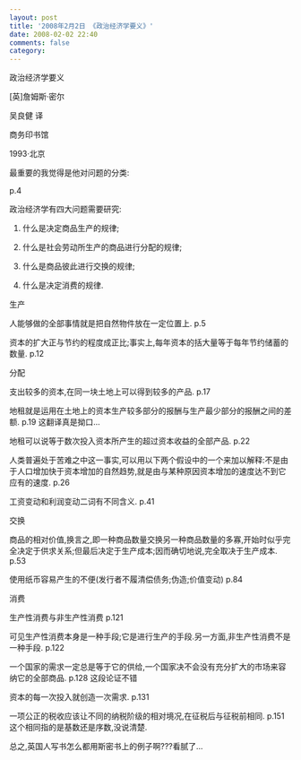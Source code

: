 ```yaml
---
layout: post
title: '2008年2月2日 《政治经济学要义》'
date: 2008-02-02 22:40
comments: false
category: 
---
```

    

政治经济学要义

[英]詹姆斯·密尔

吴良健 译

商务印书馆

1993·北京

  

最重要的我觉得是他对问题的分类:

  

p.4

政治经济学有四大问题需要研究:

1. 什么是决定商品生产的规律;

2. 什么是社会劳动所生产的商品进行分配的规律;

3. 什么是商品彼此进行交换的规律;

4. 什么是决定消费的规律.

  

  

生产

人能够做的全部事情就是把自然物件放在一定位置上. p.5

资本的扩大正与节约的程度成正比;事实上,每年资本的括大量等于每年节约储蓄的数量. p.12

  

分配

支出较多的资本,在同一块土地上可以得到较多的产品. p.17

地租就是运用在土地上的资本生产较多部分的报酬与生产最少部分的报酬之间的差额. p.19 这翻译真是拗口...

地租可以说等于数次投入资本所产生的超过资本收益的全部产品. p.22

人类普遍处于苦难之中这一事实,可以用以下两个假设中的一个来加以解释:不是由于人口增加快于资本增加的自然趋势,就是由与某种原因资本增加的速度达不到它应有的速度. p.26

工资变动和利润变动二词有不同含义. p.41

  

交换

商品的相对价值,换言之,即一种商品数量交换另一种商品数量的多寡,开始时似乎完全决定于供求关系;但最后决定于生产成本;因而确切地说,完全取决于生产成本. p.53

使用纸币容易产生的不便(发行者不履清偿债务;伪造;价值变动) p.84

  

消费

生产性消费与非生产性消费 p.121

可见生产性消费本身是一种手段;它是进行生产的手段.另一方面,非生产性消费不是一种手段. p.122

一个国家的需求一定总是等于它的供给,一个国家决不会没有充分扩大的市场来容纳它的全部商品. p.128 这段论证不错

资本的每一次投入就创造一次需求. p.131

一项公正的税收应该让不同的纳税阶级的相对境况,在征税后与征税前相同. p.151 这个相同指的是基数还是序数,没说清楚.

  

  

  

  

总之,英国人写书怎么都用斯密书上的例子啊???看腻了...
